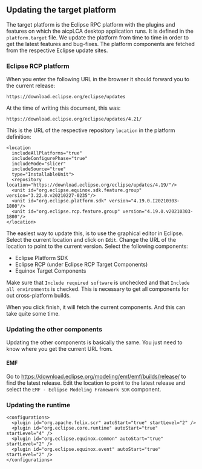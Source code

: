 ## Updating the target platform
The target platform is the Eclipse RPC platform with the plugins
and features on which the aicpLCA desktop application runs. It
is defined in the `platform.target` file. We update the platform
from time to time in order to get the latest features and bug-fixes.
The platform components are fetched from the respective Eclipse
update sites.

### Eclipse RCP platform
When you enter the following URL in the browser it should forward
you to the current release:

```
https://download.eclipse.org/eclipse/updates
```

At the time of writing this document, this was:

```
https://download.eclipse.org/eclipse/updates/4.21/
```

This is the URL of the respective repository `location` in the
platform definition:

```
<location
  includeAllPlatforms="true"
  includeConfigurePhase="true"
  includeMode="slicer"
  includeSource="true"
  type="InstallableUnit">
  <repository location="https://download.eclipse.org/eclipse/updates/4.19/"/>
  <unit id="org.eclipse.equinox.sdk.feature.group" version="3.22.0.v20210227-0235"/>
  <unit id="org.eclipse.platform.sdk" version="4.19.0.I20210303-1800"/>
  <unit id="org.eclipse.rcp.feature.group" version="4.19.0.v20210303-1800"/>
</location>
```

The easiest way to update this, is to use the graphical editor in Eclipse.
Select the current location and click on `Edit`. Change the URL of the
location to point to the current version. Select the following components:

* Eclipse Platform SDK
* Eclipse RCP (under Eclipse RCP Target Components)
* Equinox Target Components

Make sure that `Include required software` is unchecked and that
`Include all environments` is checked. This is necessary to get all components
for out cross-platform builds.

When you click finish, it will fetch the current components. And this can take
quite some time.

### Updating the other components

Updating the other components is basically the same. You just need to know
where you get the current URL from.

#### EMF
Go to https://download.eclipse.org/modeling/emf/emf/builds/release/ to find
the latest release. Edit the location to point to the latest release and
select the `EMF - Eclipse Modeling Framework SDK` component.

### Updating the runtime

```
<configurations>
  <plugin id="org.apache.felix.scr" autoStart="true" startLevel="2" />
  <plugin id="org.eclipse.core.runtime" autoStart="true" startLevel="4" />
  <plugin id="org.eclipse.equinox.common" autoStart="true" startLevel="2" />
  <plugin id="org.eclipse.equinox.event" autoStart="true" startLevel="2" />
</configurations>
```

